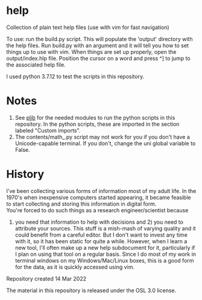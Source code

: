# help
Collection of plain text help files (use with vim for fast navigation)

To use:  run the build.py script.  This will populate the 'output'
directory with the help files.  Run build.py with an argument and it will
tell you how to set things up to use with vim.  When things are set up
properly, open the output/index.hlp file.  Position the cursor on a word
and press ^] to jump to the associated help file.

I used python 3.7.12 to test the scripts in this repository.

# Notes

1. See [plib](https://github.com/someonesdad1/plib) for the needed modules
   to run the python scripts in this repository.  In the python scripts,
   these are imported in the section labeled "Custom imports".
1. The contents/math_.py script may not work for you if you don't have a
   Unicode-capable terminal.  If you don't, change the uni global variable
   to False.

# History

I've been collecting various forms of information most of my adult life.
In the 1970's when inexpensive computers started appearing, it became
feasible to start collecting and storing this information in digital form.  
You're forced to do such things as a research engineer/scientist because
1) you need that information to help with decisions and 2) you need to
attribute your sources.  This stuff is a mish-mash of varying quality and
it could benefit from a careful editor.  But I don't want to invest any
time with it, so it has been static for quite a while.  However, when I
learn a new tool, I'll often make up a new help subdocument for it,
particularly if I plan on using that tool on a regular basis.  Since I do
most of my work in terminal windows on my Windows/Mac/Linux boxes, this is
a good form for the data, as it is quickly accessed using vim.

Repository created 14 Mar 2022

The material in this repository is released under the OSL 3.0 license.
